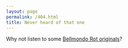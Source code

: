 ```yaml
---
layout: page
permalink: /404.html
title: Never heard of that one
---
```


Why not listen to some <a href="/">Bellmondo Rot originals</a>?
